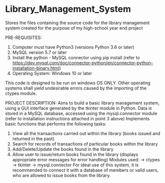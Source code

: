 # Library_Management_System
Stores the files containing the source code for the library management system created for the purpose of my high-school year end project

PRE-REQUISITES:
1. Computer must have Python3 (versions Python 3.6 or later)
2. MySQL version 5.7 or later
3. Install the python - MySQL connector using pip install (refer to https://dev.mysql.com/doc/connector-python/en/connector-python-installation-binary.html)
4. Operating System: Windows 10 or later

This code is designed to be run on windows OS ONLY. Other operating systems shall yield undesirable errors caused by the importing of the ctypes module.

PROJECT DESCRIPTION:
Aims to build a basic library management system, using a GUI interface generated by the tkinter module in Python. 
Data is stored in a MySQL database, accessed using the mysql.connector module (refer to installation instructions attached in point 3 above)
Implements basic functions that performs the following tasks:
1. View all the transactions carried out within the library (books issued and returned in the past)
2. Search for records of transactions of particular books within the library
3. Add/Delete/Update the books found in the library
4. Allow user to issue/return books found in the library (displays appropriate error messages for error handling)
  Modules used:
    -> ctypes
    -> tkinter
    -> mysql.connector
For ideal use of this system, it is recommended to connect it with a database of members or valid users, who are allowed to issue books from the library.

